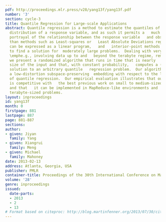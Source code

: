```yaml
---
pdf: http://proceedings.mlr.press/v28/yang13f/yang13f.pdf
number: '3'
section: cycle-3
title: Quantile Regression for Large-scale Applications
abstract: Quantile regression is a method to estimate the quantiles of the   conditional
  distribution of a response variable, and as such it permits a   much more accurate
  portrayal of the relationship between the response variable   and observed covariates
  than methods such as Least-squares or   Least Absolute Deviations regression.  It
  can be expressed as a linear program,   and   interior-point methods can be used
  to find a solution for  moderately large problems.  Dealing with very large problems,
  \emphe.g., involving data up to and   beyond the terabyte regime, remains a challenge.  Here,
  we present a randomized algorithm that runs in time that is nearly   linear in the
  size of the input and that, with constant probability,   computes a (1+ε) approximate
  solution to an arbitrary quantile   regression problem.  Our algorithm computes
  a low-distortion subspace-preserving  embedding with respect to the loss function
  of quantile regression.  Our empirical evaluation illustrates that our algorithm
  is competitive with   the best previous work on small to medium-sized problems,
  and that   it can be implemented in MapReduce-like environments and    applied to
  terabyte-sized problems.
layout: inproceedings
id: yang13f
month: 0
firstpage: 881
lastpage: 887
page: 881-887
sections: 
author:
- given: Jiyan
  family: Yang
- given: Xiangrui
  family: Meng
- given: Michael
  family: Mahoney
date: 2013-02-13
address: Atlanta, Georgia, USA
publisher: PMLR
container-title: Proceedings of the 30th International Conference on Machine Learning
volume: '28'
genre: inproceedings
issued:
  date-parts:
  - 2013
  - 2
  - 13
# Format based on citeproc: http://blog.martinfenner.org/2013/07/30/citeproc-yaml-for-bibliographies/
---
```

